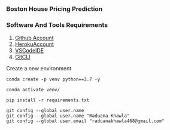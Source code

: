 ### Boston House Pricing Prediction

### Software And Tools Requirements

1. [Github Account](https://github.com)
2. [HerokuAccount](https://heroku.com)
3. [VSCodeIDE](https://code.visualstudio.com/)
4. [GitCLI](https://git-scm.com/book/en/v2/Getting-Started-The-Command-Line)

Create a new environment

```
conda create -p venv python==3.7 -y

conda activate venv/

pip install -r requirements.txt

git config --global user.name
git config --global user.name "Raduana Khawla"
git config --global user.email "raduanakhawla468@gmail.com"
```
